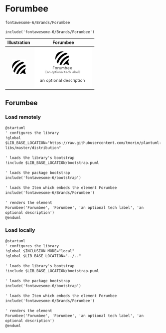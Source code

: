 # Forumbee


```text
fontawesome-6/Brands/Forumbee
```

```text
include('fontawesome-6/Brands/Forumbee')
```



| Illustration | Forumbee |
| :---: | :---: |
| ![illustration for Illustration](../../fontawesome-6/Brands/Forumbee.png) | ![illustration for Forumbee](../../fontawesome-6/Brands/Forumbee.Local.png) |




## Forumbee

### Load remotely
```plantuml
@startuml
' configures the library
!global $LIB_BASE_LOCATION="https://raw.githubusercontent.com/tmorin/plantuml-libs/master/distribution"

' loads the library's bootstrap
!include $LIB_BASE_LOCATION/bootstrap.puml

' loads the package bootstrap
include('fontawesome-6/bootstrap')

' loads the Item which embeds the element Forumbee
include('fontawesome-6/Brands/Forumbee')

' renders the element
Forumbee('Forumbee', 'Forumbee', 'an optional tech label', 'an optional description')
@enduml
```

### Load locally
```plantuml
@startuml
' configures the library
!global $INCLUSION_MODE="local"
!global $LIB_BASE_LOCATION="../.."

' loads the library's bootstrap
!include $LIB_BASE_LOCATION/bootstrap.puml

' loads the package bootstrap
include('fontawesome-6/bootstrap')

' loads the Item which embeds the element Forumbee
include('fontawesome-6/Brands/Forumbee')

' renders the element
Forumbee('Forumbee', 'Forumbee', 'an optional tech label', 'an optional description')
@enduml
```

